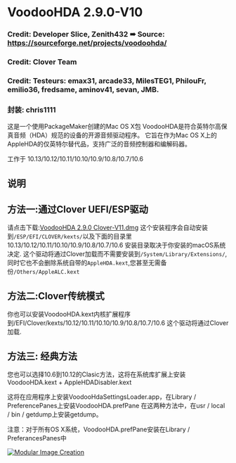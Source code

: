 # VoodooHDA 2.9.0-V10

### Credit: Developer Slice, Zenith432 ➠ Source: https://sourceforge.net/projects/voodoohda/

### Credit: Clover Team

### Credit: Testeurs: emax31, arcade33, MilesTEG1, PhilouFr, emilio36, fredsame, aminov41, sevan, JMB. 

### 封装: chris1111

这是一个使用PackageMaker创建的Mac OS X包
VoodooHDA是符合英特尔高保真音频（HDA）规范的设备的开源音频驱动程序。 它旨在作为Mac OS X上的AppleHDA的仅英特尔替代品，支持广泛的音频控制器和编解码器。
 
工作于 10.13/10.12/10.11/10.10/10.9/10.8/10.7/10.6


## 说明

## 方法一:通过Clover UEFI/ESP驱动
请点击下载:[VoodooHDA 2.9.0 Clover-V11.dmg](https://github.com/daliansky/VoodooHDA-2.9.0-Clover-V10/blob/master/VoodooHDA_2.9.0_Clover-V11.dmg)
这个安装程序会自动安装到`/ESP/EFI/CLOVER/kexts/`以及下面的目录里10.13/10.12/10.11/10.10/10.9/10.8/10.7/10.6
安装目录取决于你安装的macOS系统决定.
这个驱动将通过Clover加载而不需要安装到`/System/Library/Extensions/`,同时它也不会删除系统自带的`AppleHDA.kext`,您甚至无需备份`/Others/AppleALC.kext`

## 方法二:Clover传统模式

你也可以安装VoodooHDA.kext内核扩展程序到/EFI/Clover/kexts/10.12/10.11/10.10/10.9/10.8/10.7/10.6 
这个驱动将通过Clover加载.

## 方法三: 经典方法

您也可以选择10.6到10.12的Clasic方法，这将在系统库扩展上安装VoodooHDA.kext + AppleHDADisabler.kext

这将在应用程序上安装VoodooHdaSettingsLoader.app，在Library / PreferencePanes上安装VoodooHDA.prefPane 
在这两种方法中，在usr / local / bin / getdump上安装getdump。

注意：对于所有OS X系统，VoodooHDA.prefPane安装在Library / PreferancesPanes中


[![Modular Image Creation](https://i37.servimg.com/u/f37/18/50/18/69/voodoo11.png)]()


